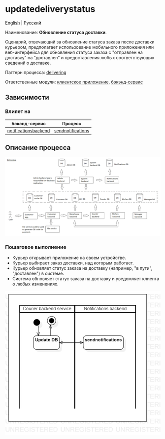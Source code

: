 # updatedeliverystatus

[English](updatedeliverystatus.md) | [Русский](updatedeliverystatus.ru.md)

Наименование: **Обновление статуса доставки**.

Сценарий, отвечающий за обновление статуса заказа после доставки курьером, предполагает использование мобильного приложения или веб-интерфейса для обновления статуса заказа с "отправлен на доставку" на "доставлен" и предоставления любых соответствующих сведений о доставке.

Паттерн процесса: [delivering](../../processpatterns/delivering.ru.md)

Ответственные модули: [клиентское приложение](../../frontend/courierclient.md), [бэкэнд-сервис](../../backend/courierbackend.md)

## Зависимости

### Влияет на

| Бэкэнд-сервис | Процесс |
| --- | ---- |
| [notificationsbackend](../../backend/notificationsbackend.ru.md) | [sendnotifications](../notificationsbackend/sendnotifications.ru.md) |

## Описание процесса

![delivering_overall](../../img/delivering_overall.png)

### Пошаговое выполнение

- Курьер открывает приложение на своем устройстве.
- Курьер выбирает заказ доставки, над которым работает.
- Курьер обновляет статус заказа на доставку (например, "в пути", "доставлен") в системе.
- Система обновляет статус заказа на доставку и уведомляет клиента о любых изменениях.

![courier.updatedeliverystatus](../../img/activitydiagrams/courier.updatedeliverystatus.png)
